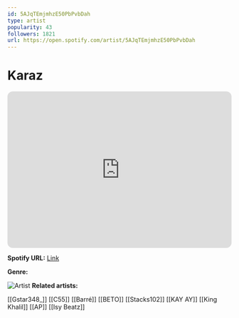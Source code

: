 ```yaml
---
id: 5AJqTEmjmhzE50PbPvbDah
type: artist
popularity: 43
followers: 1821
url: https://open.spotify.com/artist/5AJqTEmjmhzE50PbPvbDah
---
```

# Karaz

<iframe style="border-radius:12px" src="https://open.spotify.com/embed/artist/5AJqTEmjmhzE50PbPvbDah" width="100%" height="352" frameBorder="0" allowfullscreen="" allow="autoplay; clipboard-write; encrypted-media; fullscreen; picture-in-picture" loading="lazy"></iframe>

**Spotify URL:** [Link](https://open.spotify.com/artist/5AJqTEmjmhzE50PbPvbDah)

**Genre:** 

![Artist](https://i.scdn.co/image/ab6761610000e5ebec3921ba4c9bd1de342c48fe)
**Related artists:**

[[Gstar348_]]
[[C55]]
[[Barré]]
[[BETO]]
[[Stacks102]]
[[KAY AY]]
[[King Khalil]]
[[AP]]
[[Isy Beatz]]
